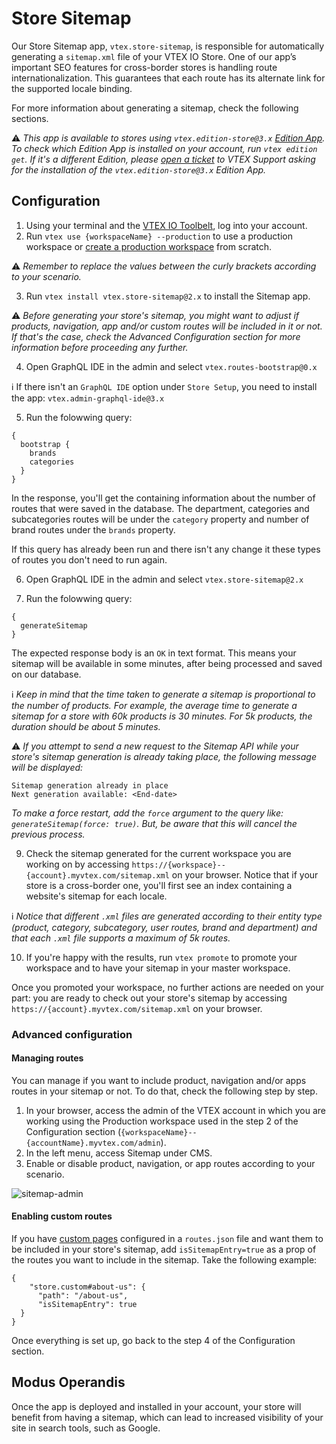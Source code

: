 # Store Sitemap

Our Store Sitemap app, `vtex.store-sitemap`, is responsible for automatically generating a `sitemap.xml` file of your VTEX IO Store. 
One of our app’s important SEO features for cross-border stores is handling route internationalization. This guarantees that each route has its alternate link for the supported locale binding.

For more information about generating a sitemap, check the following sections.

:warning: *This app is available to stores using `vtex.edition-store@3.x` [Edition App](https://vtex.io/docs/concepts/edition-app/). To check which Edition App is installed on your account, run `vtex edition get`. If it's a different Edition, please [open a ticket](https://help-tickets.vtex.com/smartlink/sso/login/zendesk) to VTEX Support asking for the installation of the `vtex.edition-store@3.x` Edition App.*

## Configuration

1. Using your terminal and the [VTEX IO Toolbelt](https://vtex.io/docs/recipes/development/vtex-io-cli-installation-and-command-reference/), log into your account.
2. Run `vtex use {workspaceName} --production` to use a production workspace or [create a production workspace](https://vtex.io/docs/recipes/development/creating-a-production-workspace/)  from scratch.

:warning: *Remember to replace the values between the curly brackets according to your scenario.*

3. Run `vtex install vtex.store-sitemap@2.x` to install the Sitemap app.

:warning: *Before generating your store's sitemap, you might want to adjust if products, navigation, app and/or custom routes will be included in it or not. If that's the case, check the Advanced Configuration section for more information before proceeding any further.*

4. Open GraphQL IDE in the admin and select `vtex.routes-bootstrap@0.x`

:information_source: If there isn't an `GraphQL IDE` option under `Store Setup`, you need to install the app: `vtex.admin-graphql-ide@3.x`

5. Run the folowwing query: 
```
{
  bootstrap {
    brands
    categories
  }
}
```
In the response, you'll get the containing information about the number of routes that were saved in the database. The department, categories and subcategories routes will be under the `category` property and number of brand routes under the `brands` property.

If this query has already been run and there isn't any change it these types of routes you don't need to run again.

6. Open GraphQL IDE in the admin and select `vtex.store-sitemap@2.x`

7. Run the folowwing query: 
```
{
  generateSitemap
}
```

The expected response body is an `OK` in text format. This means your sitemap will be available in some minutes, after being processed and saved on our database.


:information_source: *Keep in mind that the time taken to generate a sitemap is proportional to the number of products. For example, the average time to generate a sitemap for a store with 60k products is 30 minutes. For 5k products, the duration should be about 5 minutes.*

:warning: *If you attempt to send a new request to the Sitemap API while your store's sitemap generation is already taking place, the following message will be displayed:*	

```	
Sitemap generation already in place	
Next generation available: <End-date>	
```	

*To make a force restart, add the `force` argument to the query like: `generateSitemap(force: true)`. But, be aware that this will cancel the previous process.*	


9. Check the sitemap generated for the current workspace you are working on by accessing `https://{workspace}--{account}.myvtex.com/sitemap.xml` on your browser. Notice that if your store is a cross-border one, you'll first see an index containing a website's sitemap for each locale.

:information_source: *Notice that different `.xml` files are generated according to their entity type (product, category, subcategory, user routes, brand and department) and that each `.xml` file supports a maximum of 5k routes.*

10. If you're happy with the results, run `vtex promote` to promote your workspace and to have your sitemap in your master workspace.

Once you promoted your workspace, no further actions are needed on your part: you are ready to check out your store's sitemap by accessing `https://{account}.myvtex.com/sitemap.xml` on your browser. 

### Advanced configuration

#### Managing routes

You can manage if you want to include product, navigation and/or apps routes in your sitemap or not. To do that, check the following step by step.

1. In your browser, access the admin of the VTEX account in which you are working using the Production workspace used in the step 2 of the Configuration section (`{workspaceName}--{accountName}.myvtex.com/admin`).
2. In the left menu, access Sitemap under CMS.
3. Enable or disable product, navigation, or app routes according to your scenario.

![sitemap-admin](https://user-images.githubusercontent.com/60782333/87038950-d6d11980-c1c4-11ea-8c73-b4569081fb1d.png)

#### Enabling custom routes

If you have [custom pages](https://vtex.io/docs/recipes/templates/creating-a-new-custom-page/) configured in a `routes.json` file and want them to be included in your store's sitemap, add `isSitemapEntry=true` as a prop of the routes you want to include in the sitemap. Take the following example:

```
{
    "store.custom#about-us": {
      "path": "/about-us",
      "isSitemapEntry": true
  }
}
```

Once everything is set up, go back to the step 4 of the Configuration section.

## Modus Operandis

Once the app is deployed and installed in your account, your store will benefit from having a sitemap, which can lead to increased visibility of your site in search tools, such as Google.
